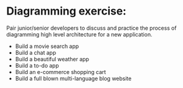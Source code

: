 # Diagramming exercise:
Pair junior/senior developers to discuss and practice the process of diagramming high level architecture for a new application. 
* Build a movie search app
* Build a chat app
* Build a beautiful weather app
* Build a to-do app
* Build an e-commerce shopping cart
* Build a full blown multi-language blog website
